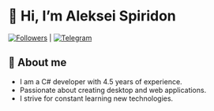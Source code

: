 # 👋 Hi, I’m Aleksei Spiridon

[![Followers](https://img.shields.io/github/followers/alexeysp11?style=social)](https://github.com/alexeysp11?tab=followers) | [![Telegram](https://img.shields.io/badge/Telegram-%232CA5E0.svg?style=for-the-badge&logo=telegram&logoColor=white)](https://t.me/@alexeysp11)

## 🚀 About me

- I am a C# developer with 4.5 years of experience.
- Passionate about creating desktop and web applications.
- I strive for constant learning new technologies.
